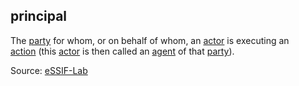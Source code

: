 ## principal

<p class="c8"><span>The </span><span class="c2"><a class="c3" href="https://www.google.com/url?q=https://essif-lab.github.io/framework/docs/terms/party&amp;sa=D&amp;source=editors&amp;ust=1706779842780707&amp;usg=AOvVaw3wKSoB8_eqvEyAYLXOhvx-">party</a></span><span>&nbsp;for whom, or on behalf of whom, an </span><span class="c2"><a class="c3" href="https://www.google.com/url?q=https://essif-lab.github.io/framework/docs/terms/actor&amp;sa=D&amp;source=editors&amp;ust=1706779842780896&amp;usg=AOvVaw3qz7XKgBdwJPaFRajCSZPd">actor</a></span><span>&nbsp;is executing an </span><span class="c2"><a class="c3" href="https://www.google.com/url?q=https://essif-lab.github.io/framework/docs/terms/action&amp;sa=D&amp;source=editors&amp;ust=1706779842781155&amp;usg=AOvVaw37XMaJvA6HyI3DSSv5-GEL">action</a></span><span>&nbsp;(this </span><span class="c2"><a class="c3" href="https://www.google.com/url?q=https://essif-lab.github.io/framework/docs/terms/actor&amp;sa=D&amp;source=editors&amp;ust=1706779842781346&amp;usg=AOvVaw1pmepIDGufbygH6snY6aBj">actor</a></span><span>&nbsp;is then called an </span><span class="c2"><a class="c3" href="https://www.google.com/url?q=https://essif-lab.github.io/framework/docs/terms/agent&amp;sa=D&amp;source=editors&amp;ust=1706779842781525&amp;usg=AOvVaw0uViL33bgpIUidcBv3ktEE">agent</a></span><span>&nbsp;of that </span><span class="c2"><a class="c3" href="https://www.google.com/url?q=https://essif-lab.github.io/framework/docs/terms/party&amp;sa=D&amp;source=editors&amp;ust=1706779842781708&amp;usg=AOvVaw2EaPgK12A9qoswk277MlHn">party</a></span><span class="c0">).</span></p><p class="c8"><span>Source: </span><span class="c2"><a class="c3" href="https://www.google.com/url?q=https://essif-lab.github.io/framework/docs/essifLab-glossary%23principal&amp;sa=D&amp;source=editors&amp;ust=1706779842782072&amp;usg=AOvVaw0Z-cUo_DPlWsCkNGyaHKPi">eSSIF-Lab</a></span></p>

